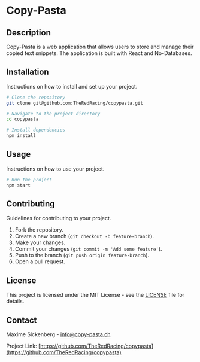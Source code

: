 # Copy-Pasta

## Description
Copy-Pasta is a web application that allows users to store and manage their copied text snippets. The application is built with React and No-Databases.

## Installation
Instructions on how to install and set up your project.

```bash
# Clone the repository
git clone git@github.com:TheRedRacing/copypasta.git

# Navigate to the project directory
cd copypasta

# Install dependencies
npm install
```

## Usage
Instructions on how to use your project.

```bash
# Run the project
npm start
```

## Contributing
Guidelines for contributing to your project.

1. Fork the repository.
2. Create a new branch (`git checkout -b feature-branch`).
3. Make your changes.
4. Commit your changes (`git commit -m 'Add some feature'`).
5. Push to the branch (`git push origin feature-branch`).
6. Open a pull request.

## License
This project is licensed under the MIT License - see the [LICENSE](LICENSE) file for details.

## Contact
Maxime Sickenberg - [info@copy-pasta.ch](mailto:info@copy-pasta.ch)

Project Link: [https://github.com/TheRedRacing/copypasta](https://github.com/TheRedRacing/copypasta)